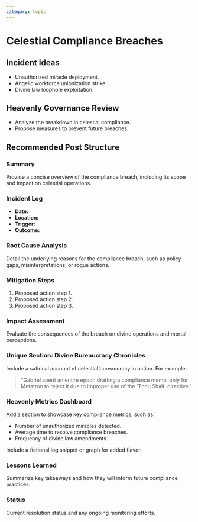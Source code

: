 ```yaml
---
category: topic
---
```


# Celestial Compliance Breaches

## Incident Ideas
- Unauthorized miracle deployment.
- Angelic workforce unionization strike.
- Divine law loophole exploitation.

## Heavenly Governance Review
- Analyze the breakdown in celestial compliance.
- Propose measures to prevent future breaches.

## Recommended Post Structure

### **Summary**
Provide a concise overview of the compliance breach, including its scope and impact on celestial operations.

### **Incident Log**
- **Date:**
- **Location:**
- **Trigger:**
- **Outcome:**

### **Root Cause Analysis**
Detail the underlying reasons for the compliance breach, such as policy gaps, misinterpretations, or rogue actions.

### **Mitigation Steps**
1. Proposed action step 1.
2. Proposed action step 2.
3. Proposed action step 3.

### **Impact Assessment**
Evaluate the consequences of the breach on divine operations and mortal perceptions.

### **Unique Section: Divine Bureaucracy Chronicles**
Include a satirical account of celestial bureaucracy in action. For example:

> "Gabriel spent an entire epoch drafting a compliance memo, only for Metatron to reject it due to improper use of the 'Thou Shalt' directive."

### **Heavenly Metrics Dashboard**
Add a section to showcase key compliance metrics, such as:
- Number of unauthorized miracles detected.
- Average time to resolve compliance breaches.
- Frequency of divine law amendments.

Include a fictional log snippet or graph for added flavor.

### **Lessons Learned**
Summarize key takeaways and how they will inform future compliance practices.

### **Status**
Current resolution status and any ongoing monitoring efforts.
